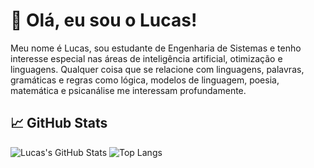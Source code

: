 # 👋 Olá, eu sou o Lucas!

Meu nome é Lucas, sou estudante de Engenharia de Sistemas e tenho interesse especial nas áreas de inteligência artificial, otimização e linguagens. Qualquer coisa que se relacione com linguagens, palavras, gramáticas e regras como lógica, modelos de linguagem, poesia, matemática e psicanálise me interessam profundamente.

## 📈 GitHub Stats

![Lucas's GitHub Stats](https://github-readme-stats.vercel.app/api?username=lucasrsilvak&show_icons=true&theme=tokyonight)
![Top Langs](https://github-readme-stats.vercel.app/api/top-langs/?username=lucasrsilvak&layout=compact&hide=jupyter,smalltalk%20notebook&theme=tokyonight)
